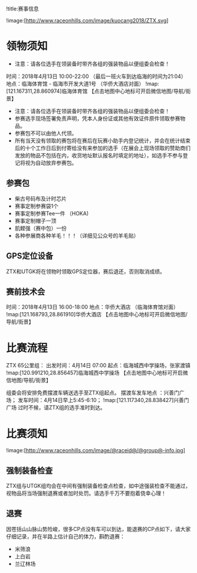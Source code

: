 !title:赛事信息

!image:[http://www.raceonhills.com/image/kuocang2018/ZTX.svg]

# 领物须知
* 注意：请各位选手在领装备时带齐各组的强装物品以便组委会检查！

时间：2018年4月13日 10:00-22:00
（最后一班火车到达临海的时间为21:04）
地点：临海体育馆 - 临海市开发大道1号 （华侨大酒店对面）
!map:[121.167311,28.860974]临海体育馆
【点击地图中心地标可开启微信地图/导航/街景】

* 注意：请各位选手在领装备时带齐各组的强装物品以便组委会检查！
* 参赛选手现场签署免责声明，凭本人身份证或其他有效证件原件领取参赛物品。
* 参赛包不可以由他人代领。
* 所有当天没有领取的赛包将在赛后在玩赛小助手内登记统计，并会在统计结束后的十个工作日后到付寄给没有来参加的选手（在展会上现场领取的赞助商们发放的物品不包括在内，收货地址默认报名时填定的地址），如选手不参与登记将视为自动放弃参赛包。

## 参赛包
* 柴古号码布及计时芯片
* 赛事定制参赛袋1个
* 赛事定制参赛Tee一件 （HOKA)
* 赛事定制帽子一顶
* 肌鲣强（赛中包）一份
* 各种参展商各种羊毛！！！（详细见公众号的羊毛贴）

## GPS定位设备
ZTX和UTGK将在领物时领取GPS定位器，赛后退还，否则取消成绩。

## 赛前技术会
时间：2018年4月13日 16:00-18:00
地点：华侨大酒店  （临海体育馆对面）
!map:[121.168793,28.861910]华侨大酒店
【点击地图中心地标可开启微信地图/导航/街景】

# 比赛流程

ZTX 65公里组：
出发时间：4月14日 07:00
起点：临海城西中学操场，张家渡镇
!map:[120.991210,28.856457]临海城西中学操场
【点击地图中心地标可开启微信地图/导航/街景】

组委会将安排免费摆渡车辆送选手至ZTX组起点。
摆渡车发车地点 ：兴善门广场；
发车时间：4月14日早上5:45-6:10；
!map:[121.117340,28.838427]兴善门广场
过时不候，请ZTX组的选手准时到达。

# 比赛须知
!image:[http://www.raceonhills.com/image/@raceid@/@group@-info.jpg]
## 强制装备检查
ZTX组与UTGK组均会在中间有强制装备检查点检查，如中途强装检查不能通过，视物品将当场强制退赛或者加时处罚。请选手千万不要抱着侥幸心理！

## 退赛
因苍括山山脉山势险峻，很多CP点没有车可以到达，能退赛的CP点如下，请大家仔细记录，并在半路上估计自己的体力，斟酌退赛：
* 米筛浪
* 上白岩
* 兰辽林场
